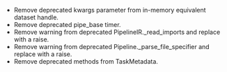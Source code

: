 * Remove deprecated kwargs parameter from in-memory equivalent dataset handle.
* Remove deprecated pipe_base timer.
* Remove warning from deprecated PipelineIR._read_imports and replace with a raise.
* Remove warning from deprecated Pipeline._parse_file_specifier and replace with a raise.
* Remove deprecated methods from TaskMetadata.

